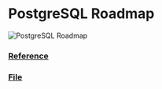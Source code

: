 # PostgreSQL Roadmap

![PostgreSQL Roadmap](./resources/postgresql-dba.jpg)

### [Reference](https://roadmap.sh/postgresql-dba)
### [File](./resources/postgresql-dba.pdf)